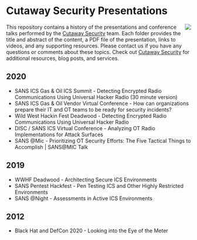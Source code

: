 # Cutaway Security Presentations

<img align="right" src="https://www.cutawaysecurity.com/wp-content/uploads/2019/08/logo.png" /> This repository contains a history of the presentations and conference talks performed by the [Cutaway Security](https://www.cutawaysecurity.com/) team. Each folder provides the title and abstract of the content, a PDF file of the presentation, links to videos, and any supporting resources. Please contact us if you have any questions or comments about these topics. Check out [Cutaway Security](https://www.cutawaysecurity.com/) for additional resources, blog posts, and services.


## 2020

* SANS ICS Gas & Oil ICS Summit - Detecting Encrypted Radio Communications Using Universal Hacker Radio (30 minute version)
* SANS ICS Gas & Oil Vendor Virtual Conference - How can organizations prepare their IT and OT teams to be ready for security incidents?
* Wild West Hackin Fest Deadwood - Detecting Encrypted Radio Communications Using Universal Hacker Radio
* DISC / SANS ICS Virtual Conference - Analyzing OT Radio Implementations for Attack Surfaces 
* SANS @Mic - Prioritizing OT Security Efforts: The Five Tactical Things to Accomplish | SANS@MIC Talk

## 2019

* WWHF Deadwood - Architecting Secure ICS Environments
* SANS Pentest Hackfest - Pen Testing ICS and Other Highly Restricted Environments
* SANS @Night - Assessments in Active ICS Environments

## 2012

* Black Hat and DefCon 2020 - Looking into the Eye of the Meter